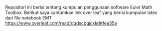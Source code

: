 Repositori ini berisi tentang kumpulan penggunaan software Euler Math Toolbox. Berikut saya cantumkan link over leaf yang berisi kumpulan latex dari file notebook EMT
https://www.overleaf.com/read/dqdscbqjcxkd#fea35a
